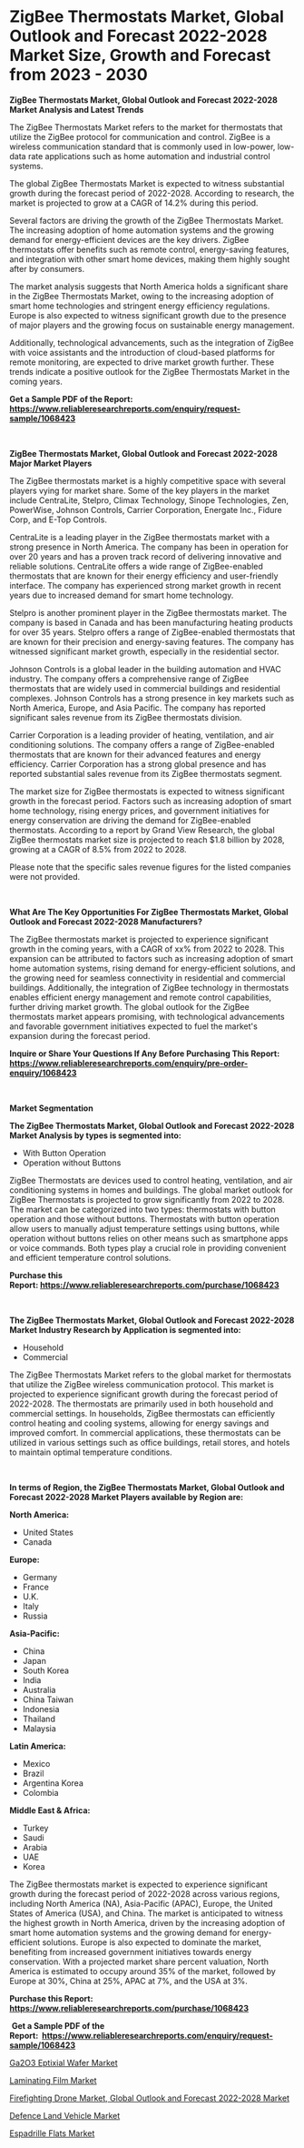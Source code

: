 <p><h1>ZigBee Thermostats Market, Global Outlook and Forecast 2022-2028 Market Size, Growth and Forecast from 2023 - 2030</h1></p><p><strong>ZigBee Thermostats Market, Global Outlook and Forecast 2022-2028 Market Analysis and Latest Trends</strong></p>
<p><p>The ZigBee Thermostats Market refers to the market for thermostats that utilize the ZigBee protocol for communication and control. ZigBee is a wireless communication standard that is commonly used in low-power, low-data rate applications such as home automation and industrial control systems.</p><p>The global ZigBee Thermostats Market is expected to witness substantial growth during the forecast period of 2022-2028. According to research, the market is projected to grow at a CAGR of 14.2% during this period.</p><p>Several factors are driving the growth of the ZigBee Thermostats Market. The increasing adoption of home automation systems and the growing demand for energy-efficient devices are the key drivers. ZigBee thermostats offer benefits such as remote control, energy-saving features, and integration with other smart home devices, making them highly sought after by consumers.</p><p>The market analysis suggests that North America holds a significant share in the ZigBee Thermostats Market, owing to the increasing adoption of smart home technologies and stringent energy efficiency regulations. Europe is also expected to witness significant growth due to the presence of major players and the growing focus on sustainable energy management.</p><p>Additionally, technological advancements, such as the integration of ZigBee with voice assistants and the introduction of cloud-based platforms for remote monitoring, are expected to drive market growth further. These trends indicate a positive outlook for the ZigBee Thermostats Market in the coming years.</p></p>
<p><strong>Get a Sample PDF of the Report:&nbsp; <a href="https://www.reliableresearchreports.com/enquiry/request-sample/1068423">https://www.reliableresearchreports.com/enquiry/request-sample/1068423</a></strong></p>
<p>&nbsp;</p>
<p><strong>ZigBee Thermostats Market, Global Outlook and Forecast 2022-2028 Major Market Players</strong></p>
<p><p>The ZigBee thermostats market is a highly competitive space with several players vying for market share. Some of the key players in the market include CentraLite, Stelpro, Climax Technology, Sinope Technologies, Zen, PowerWise, Johnson Controls, Carrier Corporation, Energate Inc., Fidure Corp, and E-Top Controls.</p><p>CentraLite is a leading player in the ZigBee thermostats market with a strong presence in North America. The company has been in operation for over 20 years and has a proven track record of delivering innovative and reliable solutions. CentraLite offers a wide range of ZigBee-enabled thermostats that are known for their energy efficiency and user-friendly interface. The company has experienced strong market growth in recent years due to increased demand for smart home technology.</p><p>Stelpro is another prominent player in the ZigBee thermostats market. The company is based in Canada and has been manufacturing heating products for over 35 years. Stelpro offers a range of ZigBee-enabled thermostats that are known for their precision and energy-saving features. The company has witnessed significant market growth, especially in the residential sector.</p><p>Johnson Controls is a global leader in the building automation and HVAC industry. The company offers a comprehensive range of ZigBee thermostats that are widely used in commercial buildings and residential complexes. Johnson Controls has a strong presence in key markets such as North America, Europe, and Asia Pacific. The company has reported significant sales revenue from its ZigBee thermostats division.</p><p>Carrier Corporation is a leading provider of heating, ventilation, and air conditioning solutions. The company offers a range of ZigBee-enabled thermostats that are known for their advanced features and energy efficiency. Carrier Corporation has a strong global presence and has reported substantial sales revenue from its ZigBee thermostats segment.</p><p>The market size for ZigBee thermostats is expected to witness significant growth in the forecast period. Factors such as increasing adoption of smart home technology, rising energy prices, and government initiatives for energy conservation are driving the demand for ZigBee-enabled thermostats. According to a report by Grand View Research, the global ZigBee thermostats market size is projected to reach $1.8 billion by 2028, growing at a CAGR of 8.5% from 2022 to 2028.</p><p>Please note that the specific sales revenue figures for the listed companies were not provided.</p></p>
<p>&nbsp;</p>
<p><strong>What Are The Key Opportunities For ZigBee Thermostats Market, Global Outlook and Forecast 2022-2028 Manufacturers?</strong></p>
<p><p>The ZigBee thermostats market is projected to experience significant growth in the coming years, with a CAGR of xx% from 2022 to 2028. This expansion can be attributed to factors such as increasing adoption of smart home automation systems, rising demand for energy-efficient solutions, and the growing need for seamless connectivity in residential and commercial buildings. Additionally, the integration of ZigBee technology in thermostats enables efficient energy management and remote control capabilities, further driving market growth. The global outlook for the ZigBee thermostats market appears promising, with technological advancements and favorable government initiatives expected to fuel the market's expansion during the forecast period.</p></p>
<p><strong>Inquire or Share Your Questions If Any Before Purchasing This Report: <a href="https://www.reliableresearchreports.com/enquiry/pre-order-enquiry/1068423">https://www.reliableresearchreports.com/enquiry/pre-order-enquiry/1068423</a></strong></p>
<p>&nbsp;</p>
<p><strong>Market Segmentation</strong></p>
<p><strong>The ZigBee Thermostats Market, Global Outlook and Forecast 2022-2028 Market Analysis by types is segmented into:</strong></p>
<p><ul><li>With Button Operation</li><li>Operation without Buttons</li></ul></p>
<p><p>ZigBee Thermostats are devices used to control heating, ventilation, and air conditioning systems in homes and buildings. The global market outlook for ZigBee Thermostats is projected to grow significantly from 2022 to 2028. The market can be categorized into two types: thermostats with button operation and those without buttons. Thermostats with button operation allow users to manually adjust temperature settings using buttons, while operation without buttons relies on other means such as smartphone apps or voice commands. Both types play a crucial role in providing convenient and efficient temperature control solutions.</p></p>
<p><strong>Purchase this Report:&nbsp;<a href="https://www.reliableresearchreports.com/purchase/1068423">https://www.reliableresearchreports.com/purchase/1068423</a></strong></p>
<p>&nbsp;</p>
<p><strong>The ZigBee Thermostats Market, Global Outlook and Forecast 2022-2028 Market Industry Research by Application is segmented into:</strong></p>
<p><ul><li>Household</li><li>Commercial</li></ul></p>
<p><p>The ZigBee Thermostats Market refers to the global market for thermostats that utilize the ZigBee wireless communication protocol. This market is projected to experience significant growth during the forecast period of 2022-2028. The thermostats are primarily used in both household and commercial settings. In households, ZigBee thermostats can efficiently control heating and cooling systems, allowing for energy savings and improved comfort. In commercial applications, these thermostats can be utilized in various settings such as office buildings, retail stores, and hotels to maintain optimal temperature conditions.</p></p>
<p>&nbsp;</p>
<p><strong>In terms of Region, the ZigBee Thermostats Market, Global Outlook and Forecast 2022-2028 Market Players available by Region are:</strong></p>
<p>
    <p> <strong> North America: </strong>
        <ul>
            <li>United States</li>
            <li>Canada</li>
        </ul>
        </p> 
    <p> <strong> Europe: </strong>
        <ul>
            <li>Germany</li>
            <li>France</li>
            <li>U.K.</li>
            <li>Italy</li>
            <li>Russia</li>
        </ul>
        </p> 
    <p> <strong> Asia-Pacific: </strong>
        <ul>
            <li>China</li>
            <li>Japan</li>
            <li>South Korea</li>
            <li>India</li>
            <li>Australia</li>
            <li>China Taiwan</li>
            <li>Indonesia</li>
            <li>Thailand</li>
            <li>Malaysia</li>
        </ul>
        </p> 
    <p> <strong> Latin America: </strong>
        <ul>
            <li>Mexico</li>
            <li>Brazil</li>
            <li>Argentina Korea</li>
            <li>Colombia</li>
        </ul>
        </p> 
    <p> <strong> Middle East & Africa: </strong>
        <ul>
            <li>Turkey</li>
            <li>Saudi</li>
            <li>Arabia</li>
            <li>UAE</li>
            <li>Korea</li>
        </ul>
    </p>
    </p>
<p><p>The ZigBee thermostats market is expected to experience significant growth during the forecast period of 2022-2028 across various regions, including North America (NA), Asia-Pacific (APAC), Europe, the United States of America (USA), and China. The market is anticipated to witness the highest growth in North America, driven by the increasing adoption of smart home automation systems and the growing demand for energy-efficient solutions. Europe is also expected to dominate the market, benefiting from increased government initiatives towards energy conservation. With a projected market share percent valuation, North America is estimated to occupy around 35% of the market, followed by Europe at 30%, China at 25%, APAC at 7%, and the USA at 3%.</p></p>
<p><strong>Purchase this Report: <a href="https://www.reliableresearchreports.com/purchase/1068423">https://www.reliableresearchreports.com/purchase/1068423</a></strong></p>
<p>&nbsp;<strong>Get a Sample PDF of the Report:&nbsp;&nbsp;<a href="https://www.reliableresearchreports.com/enquiry/request-sample/1068423">https://www.reliableresearchreports.com/enquiry/request-sample/1068423</a></strong></p>
<p><strong></strong></p>
<p><p><a href="https://www.reportprime.com/ga2o3-eptixial-wafer-r3164">Ga2O3 Eptixial Wafer Market</a></p><p><a href="https://medium.com/@emilywest91/laminating-film-market-size-growth-forecast-2023-2030-d0649a9b3caf">Laminating Film Market</a></p><p><a href="https://github.com/JameTravis/Market-Research-Report-List-1/blob/main/firefighting-drone-market-global-outlook-and-forecast-2022-2028-market.md">Firefighting Drone Market, Global Outlook and Forecast 2022-2028 Market</a></p><p><a href="https://issuu.com/reportprime-2/docs/defence-land-vehicle-market-size-2030.pptx?fr=xKAE9_zU1NQ">Defence Land Vehicle Market</a></p><p><a href="https://www.linkedin.com/pulse/espadrille-flats-market-size-share-global-analysis-report-qrvqe/">Espadrille Flats Market</a></p></p>
